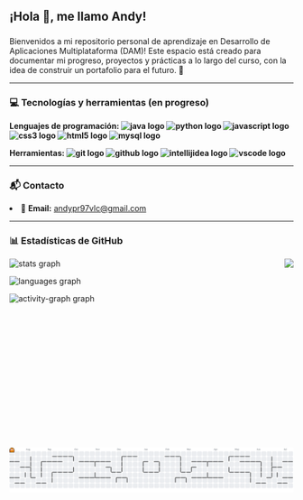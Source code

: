 <h2 align="left">¡Hola 👋, me llamo Andy!</h2>

###

<p align="left">
Bienvenidos a mi repositorio personal de aprendizaje en Desarrollo de Aplicaciones Multiplataforma (DAM)! Este espacio está creado para documentar mi progreso, proyectos y prácticas a lo largo del curso, con la idea de construir un portafolio para el futuro. 🌱</p>

<hr>

###

<h3 align="left">💻 Tecnologías y herramientas (en progreso) </h3>

<div align="left">
<strong>
  <p>Lenguajes de programación:
    <img src="https://skillicons.dev/icons?i=java" height="40" alt="java logo"/>
    <img src="https://skillicons.dev/icons?i=py" height="40" alt="python logo"/>
    <img src="https://skillicons.dev/icons?i=js" height="40" alt="javascript logo"/>
    <img src="https://skillicons.dev/icons?i=css" height="40" alt="css3 logo"/>
    <img src="https://skillicons.dev/icons?i=html" height="40" alt="html5 logo"/>
    <img src="https://skillicons.dev/icons?i=mysql" height="40" alt="mysql logo"/>
  </p>

  <p>Herramientas:
    <img src="https://skillicons.dev/icons?i=git" height="40" alt="git logo"/>
    <img src="https://skillicons.dev/icons?i=github" height="40" alt="github logo"/>
    <img src="https://skillicons.dev/icons?i=idea" height="40" alt="intellijidea logo"/>
    <img src="https://skillicons.dev/icons?i=vscode" height="40" alt="vscode logo"/>
  </p>
</strong>
</div>

<hr>

###

<h3 align="left">📬 Contacto</h3>
<li>
  📩 <strong>Email:</strong> <a href="mailto:andypr97vlc@gmail.com">andypr97vlc@gmail.com</a>
</li>

<hr>

###

<h3 align="left">📊 Estadísticas de GitHub</h3>

<img 
  align="right"
  height="335"
  src="https://media3.giphy.com/media/v1.Y2lkPTc5MGI3NjExMW1tc21ta3czMThzYTd6Z3F5NDdyaHRkdTN5dzJwbTY4ZXZ2Z2N1cCZlcD12MV9pbnRlcm5hbF9naWZfYnlfaWQmY3Q9Zw/BZEHIqyl6L0uIxpkUj/giphy.gif"
/>


<div align="left">
  <img
  src="https://github-readme-stats.vercel.app/api?username=andypr97vlc&hide_title=false&hide_rank=false&show_icons=true&include_all_commits=true&count_private=true&disable_animations=false&theme=react&locale=es&hide_border=true&order=1" 
  height="148"
  alt="stats graph"/>

  <img
  src="https://github-readme-stats.vercel.app/api/top-langs?username=andypr97vlc&locale=es&hide_title=false&layout=compact&card_width=320&langs_count=5&theme=react&hide_border=true&order=2"
  height="183"
  alt="languages graph"/>

  <img
  src="https://github-readme-activity-graph.vercel.app/graph?username=andypr97vlc&radius=0&theme=react&area=true&order=5&hide_border=true"
  height="300"
  alt="activity-graph graph"/>
</div>

###

<picture>
  <source media="(prefers-color-scheme: dark)" srcset="https://raw.githubusercontent.com/andypr97vlc/andypr97vlc/output/pacman-contribution-graph-dark.svg">
  <source media="(prefers-color-scheme: light)" srcset="https://raw.githubusercontent.com/andypr97vlc/andypr97vlc/output/pacman-contribution-graph.svg">
  <img alt="pacman contribution graph" src="https://raw.githubusercontent.com/andypr97vlc/andypr97vlc/output/pacman-contribution-graph.svg">
</picture>

###